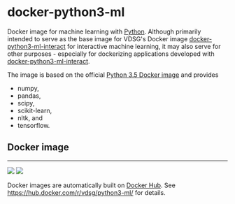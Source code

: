 # docker-python3-ml

Docker image for machine learning with [Python](http://www.python.org).
Although primarily intended to serve as the base image for VDSG's Docker image
[docker-python3-ml-interact](https://github.com/ViennaDSG/docker-python3-ml-interact)
for interactive machine learning, it may also serve for other purposes - especially for
dockerizing applications developed with [docker-python3-ml-interact](https://github.com/ViennaDSG/docker-python3-ml-interact).

The image is based on the official [Python 3.5 Docker image](https://hub.docker.com/_/python/) and provides
* numpy,
* pandas,
* scipy,
* scikit-learn,
* nltk, and
* tensorflow.

## Docker image
---------------
[![](https://images.microbadger.com/badges/image/vdsg/python3-ml.svg)](https://microbadger.com/images/vdsg/python3-ml "Get your own image badge on microbadger.com")
[![](https://images.microbadger.com/badges/version/vdsg/python3-ml.svg)](https://microbadger.com/images/vdsg/python3-ml "Get your own version badge on microbadger.com")

Docker images are automatically built on [Docker Hub](https://hub.docker.com).
See https://hub.docker.com/r/vdsg/python3-ml/ for details.